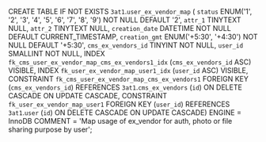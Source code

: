 
CREATE TABLE IF NOT EXISTS `3at1`.`user_ex_vendor_map` (
  `status` ENUM('1', '2', '3', '4', '5', '6', '7', '8', '9') NOT NULL DEFAULT '2',
  `attr_1` TINYTEXT NULL,
  `attr_2` TINYTEXT NULL,
  `creation_date` DATETIME NOT NULL DEFAULT CURRENT_TIMESTAMP,
  `creation_gmt` ENUM('+5:30', '+4:30') NOT NULL DEFAULT '+5:30',
  `cms_ex_vendors_id` TINYINT NOT NULL,
  `user_id` SMALLINT NOT NULL,
  INDEX `fk_cms_user_ex_vendor_map_cms_ex_vendors1_idx` (`cms_ex_vendors_id` ASC) VISIBLE,
  INDEX `fk_user_ex_vendor_map_user1_idx` (`user_id` ASC) VISIBLE,
  CONSTRAINT `fk_cms_user_ex_vendor_map_cms_ex_vendors1`
    FOREIGN KEY (`cms_ex_vendors_id`)
    REFERENCES `3at1`.`cms_ex_vendors` (`id`)
    ON DELETE CASCADE
    ON UPDATE CASCADE,
  CONSTRAINT `fk_user_ex_vendor_map_user1`
    FOREIGN KEY (`user_id`)
    REFERENCES `3at1`.`user` (`id`)
    ON DELETE CASCADE
    ON UPDATE CASCADE)
ENGINE = InnoDB
COMMENT = 'Map usage of ex_vendor for auth, photo or file sharing purpose by user';
